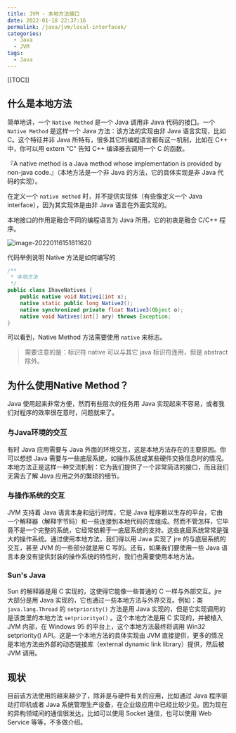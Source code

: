 ```yaml
---
title: JVM - 本地方法接口
date: 2022-01-18 22:37:16
permalink: /java/jvm/local-interfacek/
categories:
  - Java
  - JVM
tags: 
  - Java
---
```


[[TOC]]

## 什么是本地方法

简单地讲，一个 `Native Method` 是一个 Java 调用非 Java 代码的接囗。一个 `Native Method` 是这样一个 Java 方法：该方法的实现由非 Java 语言实现，比如 C。这个特征并非 Java 所特有，很多其它的编程语言都有这一机制，比如在 C++ 中，你可以用 extern "C" 告知 C++ 编译器去调用一个 C 的函数。

『A native method is a Java method whose implementation is provided by non-java code.』（本地方法是一个非 Java 的方法，它的具体实现是非 Java 代码的实现）。

在定义一个 `native method` 时，并不提供实现体（有些像定义一个 Java interface），因为其实现体是由非 Java 语言在外面实现的。

本地接口的作用是融合不同的编程语言为 Java 所用，它的初衷是融合 C/C++ 程序。

![image-20220116151811620](https://cdn.jsdelivr.net/gh/Kele-Bingtang/static/img/Java/20220116151813.png)

代码举例说明 Native 方法是如何编写的

```java
/**
 * 本地方法
 */
public class IhaveNatives {
    public native void Native1(int x);
    native static public long Native2();
    native synchronized private float Native3(Object o);
    native void Natives(int[] ary) throws Exception;
}
```

可以看到，Native Method 方法需要使用 `native` 来标志。

> 需要注意的是：标识符 native 可以与其它 java 标识符连用，但是 abstract 除外。

## 为什么使用Native Method？

Java 使用起来非常方便，然而有些层次的任务用 Java 实现起来不容易，或者我们对程序的效率很在意时，问题就来了。

### 与Java环境的交互

有时 Java 应用需要与 Java 外面的环境交互，这是本地方法存在的主要原因。你可以想想 Java 需要与一些底层系统，如操作系统或某些硬件交换信息时的情况。本地方法正是这样一种交流机制：它为我们提供了一个非常简洁的接口，而且我们无需去了解 Java 应用之外的繁琐的细节。

### 与操作系统的交互

JVM 支持着 Java 语言本身和运行时库，它是 Java 程序赖以生存的平台，它由一个解释器（解释字节码）和一些连接到本地代码的库组成。然而不管怎样，它毕竟不是一个完整的系统，它经常依赖于一底层系统的支持。这些底层系统常常是强大的操作系统。通过使用本地方法，我们得以用 Java 实现了 jre 的与底层系统的交互，甚至 JVM 的一些部分就是用 C 写的。还有，如果我们要使用一些 Java 语言本身没有提供封装的操作系统的特性时，我们也需要使用本地方法。

### Sun's Java

Sun 的解释器是用 C 实现的，这使得它能像一些普通的 C 一样与外部交互。jre 大部分是用 Java 实现的，它也通过一些本地方法与外界交互。例如：类`java.lang.Thread` 的 `setpriority()` 方法是用 Java 实现的，但是它实现调用的是该类里的本地方法 `setpriorityo()` 。这个本地方法是用 C 实现的，并被植入 JVM 内部，在 Windows 95 的平台上，这个本地方法最终将调用 Win32 setpriority() API。这是一个本地方法的具体实现由 JVM 直接提供，更多的情况是本地方法由外部的动态链接库（external dynamic link library）提供，然后被 JVM 调用。

## 现状

目前该方法使用的越来越少了，除非是与硬件有关的应用，比如通过 Java 程序驱动打印机或者 Java 系统管理生产设备，在企业级应用中已经比较少见。因为现在的异构领域间的通信很发达，比如可以使用 Socket 通信，也可以使用 Web Service 等等，不多做介绍。